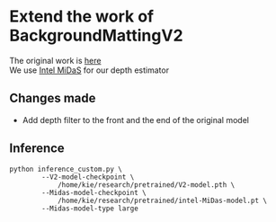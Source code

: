 # Extend the work of BackgroundMattingV2
The original work is [here](https://github.com/PeterL1n/BackgroundMattingV2)  
We use [Intel MiDaS](https://github.com/intel-isl/MiDaS) for our depth estimator

## Changes made
* Add depth filter to the front and the end of the original model

## Inference
```
python inference_custom.py \
        --V2-model-checkpoint \
            /home/kie/research/pretrained/V2-model.pth \
        --Midas-model-checkpoint \
            /home/kie/research/pretrained/intel-MiDas-model.pt \
        --Midas-model-type large
```
